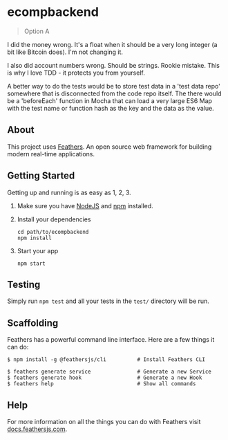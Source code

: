 # ecompbackend

> Option A

I did the money wrong. It's a float when it should be a very long integer (a bit like Bitcoin does). I'm not changing it.

I also did account numbers wrong. Should be strings. Rookie mistake. This is why I love TDD - it protects you from yourself.

A better way to do the tests would be to store test data in a 'test data repo' somewhere that is disconnected from the code repo itself. The there would be a 'beforeEach' function in Mocha that can load a very large ES6 Map with the test name or function hash as the key and the data as the value.

## About

This project uses [Feathers](http://feathersjs.com). An open source web framework for building modern real-time applications.

## Getting Started

Getting up and running is as easy as 1, 2, 3.

1. Make sure you have [NodeJS](https://nodejs.org/) and [npm](https://www.npmjs.com/) installed.
2. Install your dependencies

    ```
    cd path/to/ecompbackend
    npm install
    ```

3. Start your app

    ```
    npm start
    ```

## Testing

Simply run `npm test` and all your tests in the `test/` directory will be run.

## Scaffolding

Feathers has a powerful command line interface. Here are a few things it can do:

```
$ npm install -g @feathersjs/cli          # Install Feathers CLI

$ feathers generate service               # Generate a new Service
$ feathers generate hook                  # Generate a new Hook
$ feathers help                           # Show all commands
```

## Help

For more information on all the things you can do with Feathers visit [docs.feathersjs.com](http://docs.feathersjs.com).
